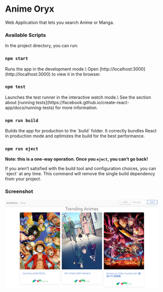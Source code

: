 <h1> Anime Oryx</h1>
<p> Web Application that lets you search Anime or Manga.</p>

<h3> Available Scripts</h3>

In the project directory, you can run:

<h3> <code>npm start</code> </h3>
<p>
Runs the app in the development mode.\
Open [http://localhost:3000](http://localhost:3000) to view it in the browser.
</p>
<h3> <code>npm test</code></h3>
<p>
Launches the test runner in the interactive watch mode.\
See the section about [running tests](https://facebook.github.io/create-react-app/docs/running-tests) for more information.
</p>

<h3> <code>npm run build </code> </h3>

<p>Builds the app for production to the `build` folder.
It correctly bundles React in production mode and optimizes the build for the best performance.
</p>
<h3><code>npm run eject</code></h3>

**Note: this is a one-way operation. Once you `eject`, you can’t go back!**
<p>
If you aren’t satisfied with the build tool and configuration choices, you can `eject` at any time. This command will remove the single build dependency from your project.
</p>

<h3>Screenshot</h3>
<img src="screenshots/Home.jpeg" alt="Screenshot Of Home Page" />

